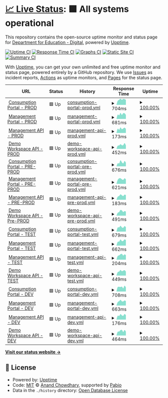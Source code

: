 # [📈 Live Status](https://DfE-Digital.github.io/find-and-use-an-api-upptime): <!--live status--> **🟩 All systems operational**

This repository contains the open-source uptime monitor and status page for [Department for Education - Digital](http://education.gov.uk/), powered by [Upptime](https://github.com/upptime/upptime).

[![Uptime CI](https://github.com/DfE-Digital/find-and-use-an-api-upptime/workflows/Uptime%20CI/badge.svg)](https://github.com/DfE-Digital/find-and-use-an-api-upptime/actions?query=workflow%3A%22Uptime+CI%22)
[![Response Time CI](https://github.com/DfE-Digital/find-and-use-an-api-upptime/workflows/Response%20Time%20CI/badge.svg)](https://github.com/DfE-Digital/find-and-use-an-api-upptime/actions?query=workflow%3A%22Response+Time+CI%22)
[![Graphs CI](https://github.com/DfE-Digital/find-and-use-an-api-upptime/workflows/Graphs%20CI/badge.svg)](https://github.com/DfE-Digital/find-and-use-an-api-upptime/actions?query=workflow%3A%22Graphs+CI%22)
[![Static Site CI](https://github.com/DfE-Digital/find-and-use-an-api-upptime/workflows/Static%20Site%20CI/badge.svg)](https://github.com/DfE-Digital/find-and-use-an-api-upptime/actions?query=workflow%3A%22Static+Site+CI%22)
[![Summary CI](https://github.com/DfE-Digital/find-and-use-an-api-upptime/workflows/Summary%20CI/badge.svg)](https://github.com/DfE-Digital/find-and-use-an-api-upptime/actions?query=workflow%3A%22Summary+CI%22)

With [Upptime](https://upptime.js.org), you can get your own unlimited and free uptime monitor and status page, powered entirely by a GitHub repository. We use [Issues](https://github.com/DfE-Digital/find-and-use-an-api-upptime/issues) as incident reports, [Actions](https://github.com/DfE-Digital/find-and-use-an-api-upptime/actions) as uptime monitors, and [Pages](https://DfE-Digital.github.io/find-and-use-an-api-upptime) for the status page.

<!--start: status pages-->
<!-- This summary is generated by Upptime (https://github.com/upptime/upptime) -->
<!-- Do not edit this manually, your changes will be overwritten -->
<!-- prettier-ignore -->
| URL | Status | History | Response Time | Uptime |
| --- | ------ | ------- | ------------- | ------ |
| <img alt="" src="https://icons.duckduckgo.com/ip3/beta-find-and-use-an-api.education.gov.uk.ico" height="13"> [Consumption Portal - PROD](https://beta-find-and-use-an-api.education.gov.uk) | 🟩 Up | [consumption-portal-prod.yml](https://github.com/DFE-Digital/find-and-use-an-api-upptime/commits/HEAD/history/consumption-portal-prod.yml) | <details><summary><img alt="Response time graph" src="./graphs/consumption-portal-prod/response-time-week.png" height="20"> 704ms</summary><br><a href="https://DfE-Digital.github.io/find-and-use-an-api-upptime/history/consumption-portal-prod"><img alt="Response time 659" src="https://img.shields.io/endpoint?url=https%3A%2F%2Fraw.githubusercontent.com%2FDFE-Digital%2Ffind-and-use-an-api-upptime%2FHEAD%2Fapi%2Fconsumption-portal-prod%2Fresponse-time.json"></a><br><a href="https://DfE-Digital.github.io/find-and-use-an-api-upptime/history/consumption-portal-prod"><img alt="24-hour response time 778" src="https://img.shields.io/endpoint?url=https%3A%2F%2Fraw.githubusercontent.com%2FDFE-Digital%2Ffind-and-use-an-api-upptime%2FHEAD%2Fapi%2Fconsumption-portal-prod%2Fresponse-time-day.json"></a><br><a href="https://DfE-Digital.github.io/find-and-use-an-api-upptime/history/consumption-portal-prod"><img alt="7-day response time 704" src="https://img.shields.io/endpoint?url=https%3A%2F%2Fraw.githubusercontent.com%2FDFE-Digital%2Ffind-and-use-an-api-upptime%2FHEAD%2Fapi%2Fconsumption-portal-prod%2Fresponse-time-week.json"></a><br><a href="https://DfE-Digital.github.io/find-and-use-an-api-upptime/history/consumption-portal-prod"><img alt="30-day response time 657" src="https://img.shields.io/endpoint?url=https%3A%2F%2Fraw.githubusercontent.com%2FDFE-Digital%2Ffind-and-use-an-api-upptime%2FHEAD%2Fapi%2Fconsumption-portal-prod%2Fresponse-time-month.json"></a><br><a href="https://DfE-Digital.github.io/find-and-use-an-api-upptime/history/consumption-portal-prod"><img alt="1-year response time 659" src="https://img.shields.io/endpoint?url=https%3A%2F%2Fraw.githubusercontent.com%2FDFE-Digital%2Ffind-and-use-an-api-upptime%2FHEAD%2Fapi%2Fconsumption-portal-prod%2Fresponse-time-year.json"></a></details> | <details><summary><a href="https://DfE-Digital.github.io/find-and-use-an-api-upptime/history/consumption-portal-prod">100.00%</a></summary><a href="https://DfE-Digital.github.io/find-and-use-an-api-upptime/history/consumption-portal-prod"><img alt="All-time uptime 80.45%" src="https://img.shields.io/endpoint?url=https%3A%2F%2Fraw.githubusercontent.com%2FDFE-Digital%2Ffind-and-use-an-api-upptime%2FHEAD%2Fapi%2Fconsumption-portal-prod%2Fuptime.json"></a><br><a href="https://DfE-Digital.github.io/find-and-use-an-api-upptime/history/consumption-portal-prod"><img alt="24-hour uptime 100.00%" src="https://img.shields.io/endpoint?url=https%3A%2F%2Fraw.githubusercontent.com%2FDFE-Digital%2Ffind-and-use-an-api-upptime%2FHEAD%2Fapi%2Fconsumption-portal-prod%2Fuptime-day.json"></a><br><a href="https://DfE-Digital.github.io/find-and-use-an-api-upptime/history/consumption-portal-prod"><img alt="7-day uptime 100.00%" src="https://img.shields.io/endpoint?url=https%3A%2F%2Fraw.githubusercontent.com%2FDFE-Digital%2Ffind-and-use-an-api-upptime%2FHEAD%2Fapi%2Fconsumption-portal-prod%2Fuptime-week.json"></a><br><a href="https://DfE-Digital.github.io/find-and-use-an-api-upptime/history/consumption-portal-prod"><img alt="30-day uptime 69.32%" src="https://img.shields.io/endpoint?url=https%3A%2F%2Fraw.githubusercontent.com%2FDFE-Digital%2Ffind-and-use-an-api-upptime%2FHEAD%2Fapi%2Fconsumption-portal-prod%2Fuptime-month.json"></a><br><a href="https://DfE-Digital.github.io/find-and-use-an-api-upptime/history/consumption-portal-prod"><img alt="1-year uptime 80.45%" src="https://img.shields.io/endpoint?url=https%3A%2F%2Fraw.githubusercontent.com%2FDFE-Digital%2Ffind-and-use-an-api-upptime%2FHEAD%2Fapi%2Fconsumption-portal-prod%2Fuptime-year.json"></a></details>
| <img alt="" src="https://icons.duckduckgo.com/ip3/apimanagement.education.gov.uk.ico" height="13"> [Management Portal - PROD](https://apimanagement.education.gov.uk) | 🟩 Up | [management-portal-prod.yml](https://github.com/DFE-Digital/find-and-use-an-api-upptime/commits/HEAD/history/management-portal-prod.yml) | <details><summary><img alt="Response time graph" src="./graphs/management-portal-prod/response-time-week.png" height="20"> 681ms</summary><br><a href="https://DfE-Digital.github.io/find-and-use-an-api-upptime/history/management-portal-prod"><img alt="Response time 690" src="https://img.shields.io/endpoint?url=https%3A%2F%2Fraw.githubusercontent.com%2FDFE-Digital%2Ffind-and-use-an-api-upptime%2FHEAD%2Fapi%2Fmanagement-portal-prod%2Fresponse-time.json"></a><br><a href="https://DfE-Digital.github.io/find-and-use-an-api-upptime/history/management-portal-prod"><img alt="24-hour response time 674" src="https://img.shields.io/endpoint?url=https%3A%2F%2Fraw.githubusercontent.com%2FDFE-Digital%2Ffind-and-use-an-api-upptime%2FHEAD%2Fapi%2Fmanagement-portal-prod%2Fresponse-time-day.json"></a><br><a href="https://DfE-Digital.github.io/find-and-use-an-api-upptime/history/management-portal-prod"><img alt="7-day response time 681" src="https://img.shields.io/endpoint?url=https%3A%2F%2Fraw.githubusercontent.com%2FDFE-Digital%2Ffind-and-use-an-api-upptime%2FHEAD%2Fapi%2Fmanagement-portal-prod%2Fresponse-time-week.json"></a><br><a href="https://DfE-Digital.github.io/find-and-use-an-api-upptime/history/management-portal-prod"><img alt="30-day response time 705" src="https://img.shields.io/endpoint?url=https%3A%2F%2Fraw.githubusercontent.com%2FDFE-Digital%2Ffind-and-use-an-api-upptime%2FHEAD%2Fapi%2Fmanagement-portal-prod%2Fresponse-time-month.json"></a><br><a href="https://DfE-Digital.github.io/find-and-use-an-api-upptime/history/management-portal-prod"><img alt="1-year response time 690" src="https://img.shields.io/endpoint?url=https%3A%2F%2Fraw.githubusercontent.com%2FDFE-Digital%2Ffind-and-use-an-api-upptime%2FHEAD%2Fapi%2Fmanagement-portal-prod%2Fresponse-time-year.json"></a></details> | <details><summary><a href="https://DfE-Digital.github.io/find-and-use-an-api-upptime/history/management-portal-prod">100.00%</a></summary><a href="https://DfE-Digital.github.io/find-and-use-an-api-upptime/history/management-portal-prod"><img alt="All-time uptime 100.00%" src="https://img.shields.io/endpoint?url=https%3A%2F%2Fraw.githubusercontent.com%2FDFE-Digital%2Ffind-and-use-an-api-upptime%2FHEAD%2Fapi%2Fmanagement-portal-prod%2Fuptime.json"></a><br><a href="https://DfE-Digital.github.io/find-and-use-an-api-upptime/history/management-portal-prod"><img alt="24-hour uptime 100.00%" src="https://img.shields.io/endpoint?url=https%3A%2F%2Fraw.githubusercontent.com%2FDFE-Digital%2Ffind-and-use-an-api-upptime%2FHEAD%2Fapi%2Fmanagement-portal-prod%2Fuptime-day.json"></a><br><a href="https://DfE-Digital.github.io/find-and-use-an-api-upptime/history/management-portal-prod"><img alt="7-day uptime 100.00%" src="https://img.shields.io/endpoint?url=https%3A%2F%2Fraw.githubusercontent.com%2FDFE-Digital%2Ffind-and-use-an-api-upptime%2FHEAD%2Fapi%2Fmanagement-portal-prod%2Fuptime-week.json"></a><br><a href="https://DfE-Digital.github.io/find-and-use-an-api-upptime/history/management-portal-prod"><img alt="30-day uptime 100.00%" src="https://img.shields.io/endpoint?url=https%3A%2F%2Fraw.githubusercontent.com%2FDFE-Digital%2Ffind-and-use-an-api-upptime%2FHEAD%2Fapi%2Fmanagement-portal-prod%2Fuptime-month.json"></a><br><a href="https://DfE-Digital.github.io/find-and-use-an-api-upptime/history/management-portal-prod"><img alt="1-year uptime 100.00%" src="https://img.shields.io/endpoint?url=https%3A%2F%2Fraw.githubusercontent.com%2FDFE-Digital%2Ffind-and-use-an-api-upptime%2FHEAD%2Fapi%2Fmanagement-portal-prod%2Fuptime-year.json"></a></details>
| <img alt="" src="https://icons.duckduckgo.com/ip3/apimanagement.education.gov.uk.ico" height="13"> [Management API - PROD](https://apimanagement.education.gov.uk/api/tasks/apis) | 🟩 Up | [management-api-prod.yml](https://github.com/DFE-Digital/find-and-use-an-api-upptime/commits/HEAD/history/management-api-prod.yml) | <details><summary><img alt="Response time graph" src="./graphs/management-api-prod/response-time-week.png" height="20"> 173ms</summary><br><a href="https://DfE-Digital.github.io/find-and-use-an-api-upptime/history/management-api-prod"><img alt="Response time 186" src="https://img.shields.io/endpoint?url=https%3A%2F%2Fraw.githubusercontent.com%2FDFE-Digital%2Ffind-and-use-an-api-upptime%2FHEAD%2Fapi%2Fmanagement-api-prod%2Fresponse-time.json"></a><br><a href="https://DfE-Digital.github.io/find-and-use-an-api-upptime/history/management-api-prod"><img alt="24-hour response time 186" src="https://img.shields.io/endpoint?url=https%3A%2F%2Fraw.githubusercontent.com%2FDFE-Digital%2Ffind-and-use-an-api-upptime%2FHEAD%2Fapi%2Fmanagement-api-prod%2Fresponse-time-day.json"></a><br><a href="https://DfE-Digital.github.io/find-and-use-an-api-upptime/history/management-api-prod"><img alt="7-day response time 173" src="https://img.shields.io/endpoint?url=https%3A%2F%2Fraw.githubusercontent.com%2FDFE-Digital%2Ffind-and-use-an-api-upptime%2FHEAD%2Fapi%2Fmanagement-api-prod%2Fresponse-time-week.json"></a><br><a href="https://DfE-Digital.github.io/find-and-use-an-api-upptime/history/management-api-prod"><img alt="30-day response time 171" src="https://img.shields.io/endpoint?url=https%3A%2F%2Fraw.githubusercontent.com%2FDFE-Digital%2Ffind-and-use-an-api-upptime%2FHEAD%2Fapi%2Fmanagement-api-prod%2Fresponse-time-month.json"></a><br><a href="https://DfE-Digital.github.io/find-and-use-an-api-upptime/history/management-api-prod"><img alt="1-year response time 186" src="https://img.shields.io/endpoint?url=https%3A%2F%2Fraw.githubusercontent.com%2FDFE-Digital%2Ffind-and-use-an-api-upptime%2FHEAD%2Fapi%2Fmanagement-api-prod%2Fresponse-time-year.json"></a></details> | <details><summary><a href="https://DfE-Digital.github.io/find-and-use-an-api-upptime/history/management-api-prod">100.00%</a></summary><a href="https://DfE-Digital.github.io/find-and-use-an-api-upptime/history/management-api-prod"><img alt="All-time uptime 99.66%" src="https://img.shields.io/endpoint?url=https%3A%2F%2Fraw.githubusercontent.com%2FDFE-Digital%2Ffind-and-use-an-api-upptime%2FHEAD%2Fapi%2Fmanagement-api-prod%2Fuptime.json"></a><br><a href="https://DfE-Digital.github.io/find-and-use-an-api-upptime/history/management-api-prod"><img alt="24-hour uptime 100.00%" src="https://img.shields.io/endpoint?url=https%3A%2F%2Fraw.githubusercontent.com%2FDFE-Digital%2Ffind-and-use-an-api-upptime%2FHEAD%2Fapi%2Fmanagement-api-prod%2Fuptime-day.json"></a><br><a href="https://DfE-Digital.github.io/find-and-use-an-api-upptime/history/management-api-prod"><img alt="7-day uptime 100.00%" src="https://img.shields.io/endpoint?url=https%3A%2F%2Fraw.githubusercontent.com%2FDFE-Digital%2Ffind-and-use-an-api-upptime%2FHEAD%2Fapi%2Fmanagement-api-prod%2Fuptime-week.json"></a><br><a href="https://DfE-Digital.github.io/find-and-use-an-api-upptime/history/management-api-prod"><img alt="30-day uptime 100.00%" src="https://img.shields.io/endpoint?url=https%3A%2F%2Fraw.githubusercontent.com%2FDFE-Digital%2Ffind-and-use-an-api-upptime%2FHEAD%2Fapi%2Fmanagement-api-prod%2Fuptime-month.json"></a><br><a href="https://DfE-Digital.github.io/find-and-use-an-api-upptime/history/management-api-prod"><img alt="1-year uptime 99.66%" src="https://img.shields.io/endpoint?url=https%3A%2F%2Fraw.githubusercontent.com%2FDFE-Digital%2Ffind-and-use-an-api-upptime%2FHEAD%2Fapi%2Fmanagement-api-prod%2Fuptime-year.json"></a></details>
| <img alt="" src="https://icons.duckduckgo.com/ip3/api.education.gov.uk.ico" height="13"> [Demo Workspace API - PROD](https://api.education.gov.uk/example/getInformation) | 🟩 Up | [demo-workspace-api-prod.yml](https://github.com/DFE-Digital/find-and-use-an-api-upptime/commits/HEAD/history/demo-workspace-api-prod.yml) | <details><summary><img alt="Response time graph" src="./graphs/demo-workspace-api-prod/response-time-week.png" height="20"> 452ms</summary><br><a href="https://DfE-Digital.github.io/find-and-use-an-api-upptime/history/demo-workspace-api-prod"><img alt="Response time 548" src="https://img.shields.io/endpoint?url=https%3A%2F%2Fraw.githubusercontent.com%2FDFE-Digital%2Ffind-and-use-an-api-upptime%2FHEAD%2Fapi%2Fdemo-workspace-api-prod%2Fresponse-time.json"></a><br><a href="https://DfE-Digital.github.io/find-and-use-an-api-upptime/history/demo-workspace-api-prod"><img alt="24-hour response time 449" src="https://img.shields.io/endpoint?url=https%3A%2F%2Fraw.githubusercontent.com%2FDFE-Digital%2Ffind-and-use-an-api-upptime%2FHEAD%2Fapi%2Fdemo-workspace-api-prod%2Fresponse-time-day.json"></a><br><a href="https://DfE-Digital.github.io/find-and-use-an-api-upptime/history/demo-workspace-api-prod"><img alt="7-day response time 452" src="https://img.shields.io/endpoint?url=https%3A%2F%2Fraw.githubusercontent.com%2FDFE-Digital%2Ffind-and-use-an-api-upptime%2FHEAD%2Fapi%2Fdemo-workspace-api-prod%2Fresponse-time-week.json"></a><br><a href="https://DfE-Digital.github.io/find-and-use-an-api-upptime/history/demo-workspace-api-prod"><img alt="30-day response time 455" src="https://img.shields.io/endpoint?url=https%3A%2F%2Fraw.githubusercontent.com%2FDFE-Digital%2Ffind-and-use-an-api-upptime%2FHEAD%2Fapi%2Fdemo-workspace-api-prod%2Fresponse-time-month.json"></a><br><a href="https://DfE-Digital.github.io/find-and-use-an-api-upptime/history/demo-workspace-api-prod"><img alt="1-year response time 548" src="https://img.shields.io/endpoint?url=https%3A%2F%2Fraw.githubusercontent.com%2FDFE-Digital%2Ffind-and-use-an-api-upptime%2FHEAD%2Fapi%2Fdemo-workspace-api-prod%2Fresponse-time-year.json"></a></details> | <details><summary><a href="https://DfE-Digital.github.io/find-and-use-an-api-upptime/history/demo-workspace-api-prod">100.00%</a></summary><a href="https://DfE-Digital.github.io/find-and-use-an-api-upptime/history/demo-workspace-api-prod"><img alt="All-time uptime 99.93%" src="https://img.shields.io/endpoint?url=https%3A%2F%2Fraw.githubusercontent.com%2FDFE-Digital%2Ffind-and-use-an-api-upptime%2FHEAD%2Fapi%2Fdemo-workspace-api-prod%2Fuptime.json"></a><br><a href="https://DfE-Digital.github.io/find-and-use-an-api-upptime/history/demo-workspace-api-prod"><img alt="24-hour uptime 100.00%" src="https://img.shields.io/endpoint?url=https%3A%2F%2Fraw.githubusercontent.com%2FDFE-Digital%2Ffind-and-use-an-api-upptime%2FHEAD%2Fapi%2Fdemo-workspace-api-prod%2Fuptime-day.json"></a><br><a href="https://DfE-Digital.github.io/find-and-use-an-api-upptime/history/demo-workspace-api-prod"><img alt="7-day uptime 100.00%" src="https://img.shields.io/endpoint?url=https%3A%2F%2Fraw.githubusercontent.com%2FDFE-Digital%2Ffind-and-use-an-api-upptime%2FHEAD%2Fapi%2Fdemo-workspace-api-prod%2Fuptime-week.json"></a><br><a href="https://DfE-Digital.github.io/find-and-use-an-api-upptime/history/demo-workspace-api-prod"><img alt="30-day uptime 100.00%" src="https://img.shields.io/endpoint?url=https%3A%2F%2Fraw.githubusercontent.com%2FDFE-Digital%2Ffind-and-use-an-api-upptime%2FHEAD%2Fapi%2Fdemo-workspace-api-prod%2Fuptime-month.json"></a><br><a href="https://DfE-Digital.github.io/find-and-use-an-api-upptime/history/demo-workspace-api-prod"><img alt="1-year uptime 99.93%" src="https://img.shields.io/endpoint?url=https%3A%2F%2Fraw.githubusercontent.com%2FDFE-Digital%2Ffind-and-use-an-api-upptime%2FHEAD%2Fapi%2Fdemo-workspace-api-prod%2Fuptime-year.json"></a></details>
| <img alt="" src="https://icons.duckduckgo.com/ip3/pp-find-and-use-an-api.education.gov.uk.ico" height="13"> [Consumption Portal - PRE-PROD](https://pp-find-and-use-an-api.education.gov.uk) | 🟩 Up | [consumption-portal-pre-prod.yml](https://github.com/DFE-Digital/find-and-use-an-api-upptime/commits/HEAD/history/consumption-portal-pre-prod.yml) | <details><summary><img alt="Response time graph" src="./graphs/consumption-portal-pre-prod/response-time-week.png" height="20"> 676ms</summary><br><a href="https://DfE-Digital.github.io/find-and-use-an-api-upptime/history/consumption-portal-pre-prod"><img alt="Response time 663" src="https://img.shields.io/endpoint?url=https%3A%2F%2Fraw.githubusercontent.com%2FDFE-Digital%2Ffind-and-use-an-api-upptime%2FHEAD%2Fapi%2Fconsumption-portal-pre-prod%2Fresponse-time.json"></a><br><a href="https://DfE-Digital.github.io/find-and-use-an-api-upptime/history/consumption-portal-pre-prod"><img alt="24-hour response time 800" src="https://img.shields.io/endpoint?url=https%3A%2F%2Fraw.githubusercontent.com%2FDFE-Digital%2Ffind-and-use-an-api-upptime%2FHEAD%2Fapi%2Fconsumption-portal-pre-prod%2Fresponse-time-day.json"></a><br><a href="https://DfE-Digital.github.io/find-and-use-an-api-upptime/history/consumption-portal-pre-prod"><img alt="7-day response time 676" src="https://img.shields.io/endpoint?url=https%3A%2F%2Fraw.githubusercontent.com%2FDFE-Digital%2Ffind-and-use-an-api-upptime%2FHEAD%2Fapi%2Fconsumption-portal-pre-prod%2Fresponse-time-week.json"></a><br><a href="https://DfE-Digital.github.io/find-and-use-an-api-upptime/history/consumption-portal-pre-prod"><img alt="30-day response time 654" src="https://img.shields.io/endpoint?url=https%3A%2F%2Fraw.githubusercontent.com%2FDFE-Digital%2Ffind-and-use-an-api-upptime%2FHEAD%2Fapi%2Fconsumption-portal-pre-prod%2Fresponse-time-month.json"></a><br><a href="https://DfE-Digital.github.io/find-and-use-an-api-upptime/history/consumption-portal-pre-prod"><img alt="1-year response time 663" src="https://img.shields.io/endpoint?url=https%3A%2F%2Fraw.githubusercontent.com%2FDFE-Digital%2Ffind-and-use-an-api-upptime%2FHEAD%2Fapi%2Fconsumption-portal-pre-prod%2Fresponse-time-year.json"></a></details> | <details><summary><a href="https://DfE-Digital.github.io/find-and-use-an-api-upptime/history/consumption-portal-pre-prod">100.00%</a></summary><a href="https://DfE-Digital.github.io/find-and-use-an-api-upptime/history/consumption-portal-pre-prod"><img alt="All-time uptime 100.00%" src="https://img.shields.io/endpoint?url=https%3A%2F%2Fraw.githubusercontent.com%2FDFE-Digital%2Ffind-and-use-an-api-upptime%2FHEAD%2Fapi%2Fconsumption-portal-pre-prod%2Fuptime.json"></a><br><a href="https://DfE-Digital.github.io/find-and-use-an-api-upptime/history/consumption-portal-pre-prod"><img alt="24-hour uptime 100.00%" src="https://img.shields.io/endpoint?url=https%3A%2F%2Fraw.githubusercontent.com%2FDFE-Digital%2Ffind-and-use-an-api-upptime%2FHEAD%2Fapi%2Fconsumption-portal-pre-prod%2Fuptime-day.json"></a><br><a href="https://DfE-Digital.github.io/find-and-use-an-api-upptime/history/consumption-portal-pre-prod"><img alt="7-day uptime 100.00%" src="https://img.shields.io/endpoint?url=https%3A%2F%2Fraw.githubusercontent.com%2FDFE-Digital%2Ffind-and-use-an-api-upptime%2FHEAD%2Fapi%2Fconsumption-portal-pre-prod%2Fuptime-week.json"></a><br><a href="https://DfE-Digital.github.io/find-and-use-an-api-upptime/history/consumption-portal-pre-prod"><img alt="30-day uptime 100.00%" src="https://img.shields.io/endpoint?url=https%3A%2F%2Fraw.githubusercontent.com%2FDFE-Digital%2Ffind-and-use-an-api-upptime%2FHEAD%2Fapi%2Fconsumption-portal-pre-prod%2Fuptime-month.json"></a><br><a href="https://DfE-Digital.github.io/find-and-use-an-api-upptime/history/consumption-portal-pre-prod"><img alt="1-year uptime 100.00%" src="https://img.shields.io/endpoint?url=https%3A%2F%2Fraw.githubusercontent.com%2FDFE-Digital%2Ffind-and-use-an-api-upptime%2FHEAD%2Fapi%2Fconsumption-portal-pre-prod%2Fuptime-year.json"></a></details>
| <img alt="" src="https://icons.duckduckgo.com/ip3/pp-apimanagement.education.gov.uk.ico" height="13"> [Management Portal - PRE-PROD](https://pp-apimanagement.education.gov.uk) | 🟩 Up | [management-portal-pre-prod.yml](https://github.com/DFE-Digital/find-and-use-an-api-upptime/commits/HEAD/history/management-portal-pre-prod.yml) | <details><summary><img alt="Response time graph" src="./graphs/management-portal-pre-prod/response-time-week.png" height="20"> 621ms</summary><br><a href="https://DfE-Digital.github.io/find-and-use-an-api-upptime/history/management-portal-pre-prod"><img alt="Response time 627" src="https://img.shields.io/endpoint?url=https%3A%2F%2Fraw.githubusercontent.com%2FDFE-Digital%2Ffind-and-use-an-api-upptime%2FHEAD%2Fapi%2Fmanagement-portal-pre-prod%2Fresponse-time.json"></a><br><a href="https://DfE-Digital.github.io/find-and-use-an-api-upptime/history/management-portal-pre-prod"><img alt="24-hour response time 613" src="https://img.shields.io/endpoint?url=https%3A%2F%2Fraw.githubusercontent.com%2FDFE-Digital%2Ffind-and-use-an-api-upptime%2FHEAD%2Fapi%2Fmanagement-portal-pre-prod%2Fresponse-time-day.json"></a><br><a href="https://DfE-Digital.github.io/find-and-use-an-api-upptime/history/management-portal-pre-prod"><img alt="7-day response time 621" src="https://img.shields.io/endpoint?url=https%3A%2F%2Fraw.githubusercontent.com%2FDFE-Digital%2Ffind-and-use-an-api-upptime%2FHEAD%2Fapi%2Fmanagement-portal-pre-prod%2Fresponse-time-week.json"></a><br><a href="https://DfE-Digital.github.io/find-and-use-an-api-upptime/history/management-portal-pre-prod"><img alt="30-day response time 645" src="https://img.shields.io/endpoint?url=https%3A%2F%2Fraw.githubusercontent.com%2FDFE-Digital%2Ffind-and-use-an-api-upptime%2FHEAD%2Fapi%2Fmanagement-portal-pre-prod%2Fresponse-time-month.json"></a><br><a href="https://DfE-Digital.github.io/find-and-use-an-api-upptime/history/management-portal-pre-prod"><img alt="1-year response time 627" src="https://img.shields.io/endpoint?url=https%3A%2F%2Fraw.githubusercontent.com%2FDFE-Digital%2Ffind-and-use-an-api-upptime%2FHEAD%2Fapi%2Fmanagement-portal-pre-prod%2Fresponse-time-year.json"></a></details> | <details><summary><a href="https://DfE-Digital.github.io/find-and-use-an-api-upptime/history/management-portal-pre-prod">100.00%</a></summary><a href="https://DfE-Digital.github.io/find-and-use-an-api-upptime/history/management-portal-pre-prod"><img alt="All-time uptime 100.00%" src="https://img.shields.io/endpoint?url=https%3A%2F%2Fraw.githubusercontent.com%2FDFE-Digital%2Ffind-and-use-an-api-upptime%2FHEAD%2Fapi%2Fmanagement-portal-pre-prod%2Fuptime.json"></a><br><a href="https://DfE-Digital.github.io/find-and-use-an-api-upptime/history/management-portal-pre-prod"><img alt="24-hour uptime 100.00%" src="https://img.shields.io/endpoint?url=https%3A%2F%2Fraw.githubusercontent.com%2FDFE-Digital%2Ffind-and-use-an-api-upptime%2FHEAD%2Fapi%2Fmanagement-portal-pre-prod%2Fuptime-day.json"></a><br><a href="https://DfE-Digital.github.io/find-and-use-an-api-upptime/history/management-portal-pre-prod"><img alt="7-day uptime 100.00%" src="https://img.shields.io/endpoint?url=https%3A%2F%2Fraw.githubusercontent.com%2FDFE-Digital%2Ffind-and-use-an-api-upptime%2FHEAD%2Fapi%2Fmanagement-portal-pre-prod%2Fuptime-week.json"></a><br><a href="https://DfE-Digital.github.io/find-and-use-an-api-upptime/history/management-portal-pre-prod"><img alt="30-day uptime 100.00%" src="https://img.shields.io/endpoint?url=https%3A%2F%2Fraw.githubusercontent.com%2FDFE-Digital%2Ffind-and-use-an-api-upptime%2FHEAD%2Fapi%2Fmanagement-portal-pre-prod%2Fuptime-month.json"></a><br><a href="https://DfE-Digital.github.io/find-and-use-an-api-upptime/history/management-portal-pre-prod"><img alt="1-year uptime 100.00%" src="https://img.shields.io/endpoint?url=https%3A%2F%2Fraw.githubusercontent.com%2FDFE-Digital%2Ffind-and-use-an-api-upptime%2FHEAD%2Fapi%2Fmanagement-portal-pre-prod%2Fuptime-year.json"></a></details>
| <img alt="" src="https://icons.duckduckgo.com/ip3/pp-apimanagement.education.gov.uk.ico" height="13"> [Management API - PRE-PROD](https://pp-apimanagement.education.gov.uk/api/tasks/apis) | 🟩 Up | [management-api-pre-prod.yml](https://github.com/DFE-Digital/find-and-use-an-api-upptime/commits/HEAD/history/management-api-pre-prod.yml) | <details><summary><img alt="Response time graph" src="./graphs/management-api-pre-prod/response-time-week.png" height="20"> 183ms</summary><br><a href="https://DfE-Digital.github.io/find-and-use-an-api-upptime/history/management-api-pre-prod"><img alt="Response time 231" src="https://img.shields.io/endpoint?url=https%3A%2F%2Fraw.githubusercontent.com%2FDFE-Digital%2Ffind-and-use-an-api-upptime%2FHEAD%2Fapi%2Fmanagement-api-pre-prod%2Fresponse-time.json"></a><br><a href="https://DfE-Digital.github.io/find-and-use-an-api-upptime/history/management-api-pre-prod"><img alt="24-hour response time 212" src="https://img.shields.io/endpoint?url=https%3A%2F%2Fraw.githubusercontent.com%2FDFE-Digital%2Ffind-and-use-an-api-upptime%2FHEAD%2Fapi%2Fmanagement-api-pre-prod%2Fresponse-time-day.json"></a><br><a href="https://DfE-Digital.github.io/find-and-use-an-api-upptime/history/management-api-pre-prod"><img alt="7-day response time 183" src="https://img.shields.io/endpoint?url=https%3A%2F%2Fraw.githubusercontent.com%2FDFE-Digital%2Ffind-and-use-an-api-upptime%2FHEAD%2Fapi%2Fmanagement-api-pre-prod%2Fresponse-time-week.json"></a><br><a href="https://DfE-Digital.github.io/find-and-use-an-api-upptime/history/management-api-pre-prod"><img alt="30-day response time 263" src="https://img.shields.io/endpoint?url=https%3A%2F%2Fraw.githubusercontent.com%2FDFE-Digital%2Ffind-and-use-an-api-upptime%2FHEAD%2Fapi%2Fmanagement-api-pre-prod%2Fresponse-time-month.json"></a><br><a href="https://DfE-Digital.github.io/find-and-use-an-api-upptime/history/management-api-pre-prod"><img alt="1-year response time 231" src="https://img.shields.io/endpoint?url=https%3A%2F%2Fraw.githubusercontent.com%2FDFE-Digital%2Ffind-and-use-an-api-upptime%2FHEAD%2Fapi%2Fmanagement-api-pre-prod%2Fresponse-time-year.json"></a></details> | <details><summary><a href="https://DfE-Digital.github.io/find-and-use-an-api-upptime/history/management-api-pre-prod">100.00%</a></summary><a href="https://DfE-Digital.github.io/find-and-use-an-api-upptime/history/management-api-pre-prod"><img alt="All-time uptime 99.66%" src="https://img.shields.io/endpoint?url=https%3A%2F%2Fraw.githubusercontent.com%2FDFE-Digital%2Ffind-and-use-an-api-upptime%2FHEAD%2Fapi%2Fmanagement-api-pre-prod%2Fuptime.json"></a><br><a href="https://DfE-Digital.github.io/find-and-use-an-api-upptime/history/management-api-pre-prod"><img alt="24-hour uptime 100.00%" src="https://img.shields.io/endpoint?url=https%3A%2F%2Fraw.githubusercontent.com%2FDFE-Digital%2Ffind-and-use-an-api-upptime%2FHEAD%2Fapi%2Fmanagement-api-pre-prod%2Fuptime-day.json"></a><br><a href="https://DfE-Digital.github.io/find-and-use-an-api-upptime/history/management-api-pre-prod"><img alt="7-day uptime 100.00%" src="https://img.shields.io/endpoint?url=https%3A%2F%2Fraw.githubusercontent.com%2FDFE-Digital%2Ffind-and-use-an-api-upptime%2FHEAD%2Fapi%2Fmanagement-api-pre-prod%2Fuptime-week.json"></a><br><a href="https://DfE-Digital.github.io/find-and-use-an-api-upptime/history/management-api-pre-prod"><img alt="30-day uptime 100.00%" src="https://img.shields.io/endpoint?url=https%3A%2F%2Fraw.githubusercontent.com%2FDFE-Digital%2Ffind-and-use-an-api-upptime%2FHEAD%2Fapi%2Fmanagement-api-pre-prod%2Fuptime-month.json"></a><br><a href="https://DfE-Digital.github.io/find-and-use-an-api-upptime/history/management-api-pre-prod"><img alt="1-year uptime 99.66%" src="https://img.shields.io/endpoint?url=https%3A%2F%2Fraw.githubusercontent.com%2FDFE-Digital%2Ffind-and-use-an-api-upptime%2FHEAD%2Fapi%2Fmanagement-api-pre-prod%2Fuptime-year.json"></a></details>
| <img alt="" src="https://icons.duckduckgo.com/ip3/pp-api.education.gov.uk.ico" height="13"> [Demo Workspace API - Pre-PROD](https://pp-api.education.gov.uk/example/getInformation) | 🟩 Up | [demo-workspace-api-pre-prod.yml](https://github.com/DFE-Digital/find-and-use-an-api-upptime/commits/HEAD/history/demo-workspace-api-pre-prod.yml) | <details><summary><img alt="Response time graph" src="./graphs/demo-workspace-api-pre-prod/response-time-week.png" height="20"> 491ms</summary><br><a href="https://DfE-Digital.github.io/find-and-use-an-api-upptime/history/demo-workspace-api-pre-prod"><img alt="Response time 414" src="https://img.shields.io/endpoint?url=https%3A%2F%2Fraw.githubusercontent.com%2FDFE-Digital%2Ffind-and-use-an-api-upptime%2FHEAD%2Fapi%2Fdemo-workspace-api-pre-prod%2Fresponse-time.json"></a><br><a href="https://DfE-Digital.github.io/find-and-use-an-api-upptime/history/demo-workspace-api-pre-prod"><img alt="24-hour response time 469" src="https://img.shields.io/endpoint?url=https%3A%2F%2Fraw.githubusercontent.com%2FDFE-Digital%2Ffind-and-use-an-api-upptime%2FHEAD%2Fapi%2Fdemo-workspace-api-pre-prod%2Fresponse-time-day.json"></a><br><a href="https://DfE-Digital.github.io/find-and-use-an-api-upptime/history/demo-workspace-api-pre-prod"><img alt="7-day response time 491" src="https://img.shields.io/endpoint?url=https%3A%2F%2Fraw.githubusercontent.com%2FDFE-Digital%2Ffind-and-use-an-api-upptime%2FHEAD%2Fapi%2Fdemo-workspace-api-pre-prod%2Fresponse-time-week.json"></a><br><a href="https://DfE-Digital.github.io/find-and-use-an-api-upptime/history/demo-workspace-api-pre-prod"><img alt="30-day response time 426" src="https://img.shields.io/endpoint?url=https%3A%2F%2Fraw.githubusercontent.com%2FDFE-Digital%2Ffind-and-use-an-api-upptime%2FHEAD%2Fapi%2Fdemo-workspace-api-pre-prod%2Fresponse-time-month.json"></a><br><a href="https://DfE-Digital.github.io/find-and-use-an-api-upptime/history/demo-workspace-api-pre-prod"><img alt="1-year response time 414" src="https://img.shields.io/endpoint?url=https%3A%2F%2Fraw.githubusercontent.com%2FDFE-Digital%2Ffind-and-use-an-api-upptime%2FHEAD%2Fapi%2Fdemo-workspace-api-pre-prod%2Fresponse-time-year.json"></a></details> | <details><summary><a href="https://DfE-Digital.github.io/find-and-use-an-api-upptime/history/demo-workspace-api-pre-prod">100.00%</a></summary><a href="https://DfE-Digital.github.io/find-and-use-an-api-upptime/history/demo-workspace-api-pre-prod"><img alt="All-time uptime 99.93%" src="https://img.shields.io/endpoint?url=https%3A%2F%2Fraw.githubusercontent.com%2FDFE-Digital%2Ffind-and-use-an-api-upptime%2FHEAD%2Fapi%2Fdemo-workspace-api-pre-prod%2Fuptime.json"></a><br><a href="https://DfE-Digital.github.io/find-and-use-an-api-upptime/history/demo-workspace-api-pre-prod"><img alt="24-hour uptime 100.00%" src="https://img.shields.io/endpoint?url=https%3A%2F%2Fraw.githubusercontent.com%2FDFE-Digital%2Ffind-and-use-an-api-upptime%2FHEAD%2Fapi%2Fdemo-workspace-api-pre-prod%2Fuptime-day.json"></a><br><a href="https://DfE-Digital.github.io/find-and-use-an-api-upptime/history/demo-workspace-api-pre-prod"><img alt="7-day uptime 100.00%" src="https://img.shields.io/endpoint?url=https%3A%2F%2Fraw.githubusercontent.com%2FDFE-Digital%2Ffind-and-use-an-api-upptime%2FHEAD%2Fapi%2Fdemo-workspace-api-pre-prod%2Fuptime-week.json"></a><br><a href="https://DfE-Digital.github.io/find-and-use-an-api-upptime/history/demo-workspace-api-pre-prod"><img alt="30-day uptime 100.00%" src="https://img.shields.io/endpoint?url=https%3A%2F%2Fraw.githubusercontent.com%2FDFE-Digital%2Ffind-and-use-an-api-upptime%2FHEAD%2Fapi%2Fdemo-workspace-api-pre-prod%2Fuptime-month.json"></a><br><a href="https://DfE-Digital.github.io/find-and-use-an-api-upptime/history/demo-workspace-api-pre-prod"><img alt="1-year uptime 99.93%" src="https://img.shields.io/endpoint?url=https%3A%2F%2Fraw.githubusercontent.com%2FDFE-Digital%2Ffind-and-use-an-api-upptime%2FHEAD%2Fapi%2Fdemo-workspace-api-pre-prod%2Fuptime-year.json"></a></details>
| <img alt="" src="https://icons.duckduckgo.com/ip3/test-find-and-use-an-api.education.gov.uk.ico" height="13"> [Consumption Portal - TEST](https://test-find-and-use-an-api.education.gov.uk) | 🟩 Up | [consumption-portal-test.yml](https://github.com/DFE-Digital/find-and-use-an-api-upptime/commits/HEAD/history/consumption-portal-test.yml) | <details><summary><img alt="Response time graph" src="./graphs/consumption-portal-test/response-time-week.png" height="20"> 679ms</summary><br><a href="https://DfE-Digital.github.io/find-and-use-an-api-upptime/history/consumption-portal-test"><img alt="Response time 628" src="https://img.shields.io/endpoint?url=https%3A%2F%2Fraw.githubusercontent.com%2FDFE-Digital%2Ffind-and-use-an-api-upptime%2FHEAD%2Fapi%2Fconsumption-portal-test%2Fresponse-time.json"></a><br><a href="https://DfE-Digital.github.io/find-and-use-an-api-upptime/history/consumption-portal-test"><img alt="24-hour response time 787" src="https://img.shields.io/endpoint?url=https%3A%2F%2Fraw.githubusercontent.com%2FDFE-Digital%2Ffind-and-use-an-api-upptime%2FHEAD%2Fapi%2Fconsumption-portal-test%2Fresponse-time-day.json"></a><br><a href="https://DfE-Digital.github.io/find-and-use-an-api-upptime/history/consumption-portal-test"><img alt="7-day response time 679" src="https://img.shields.io/endpoint?url=https%3A%2F%2Fraw.githubusercontent.com%2FDFE-Digital%2Ffind-and-use-an-api-upptime%2FHEAD%2Fapi%2Fconsumption-portal-test%2Fresponse-time-week.json"></a><br><a href="https://DfE-Digital.github.io/find-and-use-an-api-upptime/history/consumption-portal-test"><img alt="30-day response time 657" src="https://img.shields.io/endpoint?url=https%3A%2F%2Fraw.githubusercontent.com%2FDFE-Digital%2Ffind-and-use-an-api-upptime%2FHEAD%2Fapi%2Fconsumption-portal-test%2Fresponse-time-month.json"></a><br><a href="https://DfE-Digital.github.io/find-and-use-an-api-upptime/history/consumption-portal-test"><img alt="1-year response time 628" src="https://img.shields.io/endpoint?url=https%3A%2F%2Fraw.githubusercontent.com%2FDFE-Digital%2Ffind-and-use-an-api-upptime%2FHEAD%2Fapi%2Fconsumption-portal-test%2Fresponse-time-year.json"></a></details> | <details><summary><a href="https://DfE-Digital.github.io/find-and-use-an-api-upptime/history/consumption-portal-test">100.00%</a></summary><a href="https://DfE-Digital.github.io/find-and-use-an-api-upptime/history/consumption-portal-test"><img alt="All-time uptime 100.00%" src="https://img.shields.io/endpoint?url=https%3A%2F%2Fraw.githubusercontent.com%2FDFE-Digital%2Ffind-and-use-an-api-upptime%2FHEAD%2Fapi%2Fconsumption-portal-test%2Fuptime.json"></a><br><a href="https://DfE-Digital.github.io/find-and-use-an-api-upptime/history/consumption-portal-test"><img alt="24-hour uptime 100.00%" src="https://img.shields.io/endpoint?url=https%3A%2F%2Fraw.githubusercontent.com%2FDFE-Digital%2Ffind-and-use-an-api-upptime%2FHEAD%2Fapi%2Fconsumption-portal-test%2Fuptime-day.json"></a><br><a href="https://DfE-Digital.github.io/find-and-use-an-api-upptime/history/consumption-portal-test"><img alt="7-day uptime 100.00%" src="https://img.shields.io/endpoint?url=https%3A%2F%2Fraw.githubusercontent.com%2FDFE-Digital%2Ffind-and-use-an-api-upptime%2FHEAD%2Fapi%2Fconsumption-portal-test%2Fuptime-week.json"></a><br><a href="https://DfE-Digital.github.io/find-and-use-an-api-upptime/history/consumption-portal-test"><img alt="30-day uptime 100.00%" src="https://img.shields.io/endpoint?url=https%3A%2F%2Fraw.githubusercontent.com%2FDFE-Digital%2Ffind-and-use-an-api-upptime%2FHEAD%2Fapi%2Fconsumption-portal-test%2Fuptime-month.json"></a><br><a href="https://DfE-Digital.github.io/find-and-use-an-api-upptime/history/consumption-portal-test"><img alt="1-year uptime 100.00%" src="https://img.shields.io/endpoint?url=https%3A%2F%2Fraw.githubusercontent.com%2FDFE-Digital%2Ffind-and-use-an-api-upptime%2FHEAD%2Fapi%2Fconsumption-portal-test%2Fuptime-year.json"></a></details>
| <img alt="" src="https://icons.duckduckgo.com/ip3/test-apimanagement.education.gov.uk.ico" height="13"> [Management Portal - TEST](https://test-apimanagement.education.gov.uk) | 🟩 Up | [management-portal-test.yml](https://github.com/DFE-Digital/find-and-use-an-api-upptime/commits/HEAD/history/management-portal-test.yml) | <details><summary><img alt="Response time graph" src="./graphs/management-portal-test/response-time-week.png" height="20"> 662ms</summary><br><a href="https://DfE-Digital.github.io/find-and-use-an-api-upptime/history/management-portal-test"><img alt="Response time 634" src="https://img.shields.io/endpoint?url=https%3A%2F%2Fraw.githubusercontent.com%2FDFE-Digital%2Ffind-and-use-an-api-upptime%2FHEAD%2Fapi%2Fmanagement-portal-test%2Fresponse-time.json"></a><br><a href="https://DfE-Digital.github.io/find-and-use-an-api-upptime/history/management-portal-test"><img alt="24-hour response time 678" src="https://img.shields.io/endpoint?url=https%3A%2F%2Fraw.githubusercontent.com%2FDFE-Digital%2Ffind-and-use-an-api-upptime%2FHEAD%2Fapi%2Fmanagement-portal-test%2Fresponse-time-day.json"></a><br><a href="https://DfE-Digital.github.io/find-and-use-an-api-upptime/history/management-portal-test"><img alt="7-day response time 662" src="https://img.shields.io/endpoint?url=https%3A%2F%2Fraw.githubusercontent.com%2FDFE-Digital%2Ffind-and-use-an-api-upptime%2FHEAD%2Fapi%2Fmanagement-portal-test%2Fresponse-time-week.json"></a><br><a href="https://DfE-Digital.github.io/find-and-use-an-api-upptime/history/management-portal-test"><img alt="30-day response time 617" src="https://img.shields.io/endpoint?url=https%3A%2F%2Fraw.githubusercontent.com%2FDFE-Digital%2Ffind-and-use-an-api-upptime%2FHEAD%2Fapi%2Fmanagement-portal-test%2Fresponse-time-month.json"></a><br><a href="https://DfE-Digital.github.io/find-and-use-an-api-upptime/history/management-portal-test"><img alt="1-year response time 634" src="https://img.shields.io/endpoint?url=https%3A%2F%2Fraw.githubusercontent.com%2FDFE-Digital%2Ffind-and-use-an-api-upptime%2FHEAD%2Fapi%2Fmanagement-portal-test%2Fresponse-time-year.json"></a></details> | <details><summary><a href="https://DfE-Digital.github.io/find-and-use-an-api-upptime/history/management-portal-test">100.00%</a></summary><a href="https://DfE-Digital.github.io/find-and-use-an-api-upptime/history/management-portal-test"><img alt="All-time uptime 100.00%" src="https://img.shields.io/endpoint?url=https%3A%2F%2Fraw.githubusercontent.com%2FDFE-Digital%2Ffind-and-use-an-api-upptime%2FHEAD%2Fapi%2Fmanagement-portal-test%2Fuptime.json"></a><br><a href="https://DfE-Digital.github.io/find-and-use-an-api-upptime/history/management-portal-test"><img alt="24-hour uptime 100.00%" src="https://img.shields.io/endpoint?url=https%3A%2F%2Fraw.githubusercontent.com%2FDFE-Digital%2Ffind-and-use-an-api-upptime%2FHEAD%2Fapi%2Fmanagement-portal-test%2Fuptime-day.json"></a><br><a href="https://DfE-Digital.github.io/find-and-use-an-api-upptime/history/management-portal-test"><img alt="7-day uptime 100.00%" src="https://img.shields.io/endpoint?url=https%3A%2F%2Fraw.githubusercontent.com%2FDFE-Digital%2Ffind-and-use-an-api-upptime%2FHEAD%2Fapi%2Fmanagement-portal-test%2Fuptime-week.json"></a><br><a href="https://DfE-Digital.github.io/find-and-use-an-api-upptime/history/management-portal-test"><img alt="30-day uptime 100.00%" src="https://img.shields.io/endpoint?url=https%3A%2F%2Fraw.githubusercontent.com%2FDFE-Digital%2Ffind-and-use-an-api-upptime%2FHEAD%2Fapi%2Fmanagement-portal-test%2Fuptime-month.json"></a><br><a href="https://DfE-Digital.github.io/find-and-use-an-api-upptime/history/management-portal-test"><img alt="1-year uptime 100.00%" src="https://img.shields.io/endpoint?url=https%3A%2F%2Fraw.githubusercontent.com%2FDFE-Digital%2Ffind-and-use-an-api-upptime%2FHEAD%2Fapi%2Fmanagement-portal-test%2Fuptime-year.json"></a></details>
| <img alt="" src="https://icons.duckduckgo.com/ip3/test-apimanagement.education.gov.uk.ico" height="13"> [Management API - TEST](https://test-apimanagement.education.gov.uk/api/tasks/apis) | 🟩 Up | [management-api-test.yml](https://github.com/DFE-Digital/find-and-use-an-api-upptime/commits/HEAD/history/management-api-test.yml) | <details><summary><img alt="Response time graph" src="./graphs/management-api-test/response-time-week.png" height="20"> 204ms</summary><br><a href="https://DfE-Digital.github.io/find-and-use-an-api-upptime/history/management-api-test"><img alt="Response time 170" src="https://img.shields.io/endpoint?url=https%3A%2F%2Fraw.githubusercontent.com%2FDFE-Digital%2Ffind-and-use-an-api-upptime%2FHEAD%2Fapi%2Fmanagement-api-test%2Fresponse-time.json"></a><br><a href="https://DfE-Digital.github.io/find-and-use-an-api-upptime/history/management-api-test"><img alt="24-hour response time 260" src="https://img.shields.io/endpoint?url=https%3A%2F%2Fraw.githubusercontent.com%2FDFE-Digital%2Ffind-and-use-an-api-upptime%2FHEAD%2Fapi%2Fmanagement-api-test%2Fresponse-time-day.json"></a><br><a href="https://DfE-Digital.github.io/find-and-use-an-api-upptime/history/management-api-test"><img alt="7-day response time 204" src="https://img.shields.io/endpoint?url=https%3A%2F%2Fraw.githubusercontent.com%2FDFE-Digital%2Ffind-and-use-an-api-upptime%2FHEAD%2Fapi%2Fmanagement-api-test%2Fresponse-time-week.json"></a><br><a href="https://DfE-Digital.github.io/find-and-use-an-api-upptime/history/management-api-test"><img alt="30-day response time 178" src="https://img.shields.io/endpoint?url=https%3A%2F%2Fraw.githubusercontent.com%2FDFE-Digital%2Ffind-and-use-an-api-upptime%2FHEAD%2Fapi%2Fmanagement-api-test%2Fresponse-time-month.json"></a><br><a href="https://DfE-Digital.github.io/find-and-use-an-api-upptime/history/management-api-test"><img alt="1-year response time 170" src="https://img.shields.io/endpoint?url=https%3A%2F%2Fraw.githubusercontent.com%2FDFE-Digital%2Ffind-and-use-an-api-upptime%2FHEAD%2Fapi%2Fmanagement-api-test%2Fresponse-time-year.json"></a></details> | <details><summary><a href="https://DfE-Digital.github.io/find-and-use-an-api-upptime/history/management-api-test">100.00%</a></summary><a href="https://DfE-Digital.github.io/find-and-use-an-api-upptime/history/management-api-test"><img alt="All-time uptime 99.67%" src="https://img.shields.io/endpoint?url=https%3A%2F%2Fraw.githubusercontent.com%2FDFE-Digital%2Ffind-and-use-an-api-upptime%2FHEAD%2Fapi%2Fmanagement-api-test%2Fuptime.json"></a><br><a href="https://DfE-Digital.github.io/find-and-use-an-api-upptime/history/management-api-test"><img alt="24-hour uptime 100.00%" src="https://img.shields.io/endpoint?url=https%3A%2F%2Fraw.githubusercontent.com%2FDFE-Digital%2Ffind-and-use-an-api-upptime%2FHEAD%2Fapi%2Fmanagement-api-test%2Fuptime-day.json"></a><br><a href="https://DfE-Digital.github.io/find-and-use-an-api-upptime/history/management-api-test"><img alt="7-day uptime 100.00%" src="https://img.shields.io/endpoint?url=https%3A%2F%2Fraw.githubusercontent.com%2FDFE-Digital%2Ffind-and-use-an-api-upptime%2FHEAD%2Fapi%2Fmanagement-api-test%2Fuptime-week.json"></a><br><a href="https://DfE-Digital.github.io/find-and-use-an-api-upptime/history/management-api-test"><img alt="30-day uptime 100.00%" src="https://img.shields.io/endpoint?url=https%3A%2F%2Fraw.githubusercontent.com%2FDFE-Digital%2Ffind-and-use-an-api-upptime%2FHEAD%2Fapi%2Fmanagement-api-test%2Fuptime-month.json"></a><br><a href="https://DfE-Digital.github.io/find-and-use-an-api-upptime/history/management-api-test"><img alt="1-year uptime 99.67%" src="https://img.shields.io/endpoint?url=https%3A%2F%2Fraw.githubusercontent.com%2FDFE-Digital%2Ffind-and-use-an-api-upptime%2FHEAD%2Fapi%2Fmanagement-api-test%2Fuptime-year.json"></a></details>
| <img alt="" src="https://icons.duckduckgo.com/ip3/test-api.education.gov.uk.ico" height="13"> [Demo Workspace API - TEST](https://test-api.education.gov.uk/example/getInformation) | 🟩 Up | [demo-workspace-api-test.yml](https://github.com/DFE-Digital/find-and-use-an-api-upptime/commits/HEAD/history/demo-workspace-api-test.yml) | <details><summary><img alt="Response time graph" src="./graphs/demo-workspace-api-test/response-time-week.png" height="20"> 449ms</summary><br><a href="https://DfE-Digital.github.io/find-and-use-an-api-upptime/history/demo-workspace-api-test"><img alt="Response time 420" src="https://img.shields.io/endpoint?url=https%3A%2F%2Fraw.githubusercontent.com%2FDFE-Digital%2Ffind-and-use-an-api-upptime%2FHEAD%2Fapi%2Fdemo-workspace-api-test%2Fresponse-time.json"></a><br><a href="https://DfE-Digital.github.io/find-and-use-an-api-upptime/history/demo-workspace-api-test"><img alt="24-hour response time 454" src="https://img.shields.io/endpoint?url=https%3A%2F%2Fraw.githubusercontent.com%2FDFE-Digital%2Ffind-and-use-an-api-upptime%2FHEAD%2Fapi%2Fdemo-workspace-api-test%2Fresponse-time-day.json"></a><br><a href="https://DfE-Digital.github.io/find-and-use-an-api-upptime/history/demo-workspace-api-test"><img alt="7-day response time 449" src="https://img.shields.io/endpoint?url=https%3A%2F%2Fraw.githubusercontent.com%2FDFE-Digital%2Ffind-and-use-an-api-upptime%2FHEAD%2Fapi%2Fdemo-workspace-api-test%2Fresponse-time-week.json"></a><br><a href="https://DfE-Digital.github.io/find-and-use-an-api-upptime/history/demo-workspace-api-test"><img alt="30-day response time 418" src="https://img.shields.io/endpoint?url=https%3A%2F%2Fraw.githubusercontent.com%2FDFE-Digital%2Ffind-and-use-an-api-upptime%2FHEAD%2Fapi%2Fdemo-workspace-api-test%2Fresponse-time-month.json"></a><br><a href="https://DfE-Digital.github.io/find-and-use-an-api-upptime/history/demo-workspace-api-test"><img alt="1-year response time 420" src="https://img.shields.io/endpoint?url=https%3A%2F%2Fraw.githubusercontent.com%2FDFE-Digital%2Ffind-and-use-an-api-upptime%2FHEAD%2Fapi%2Fdemo-workspace-api-test%2Fresponse-time-year.json"></a></details> | <details><summary><a href="https://DfE-Digital.github.io/find-and-use-an-api-upptime/history/demo-workspace-api-test">100.00%</a></summary><a href="https://DfE-Digital.github.io/find-and-use-an-api-upptime/history/demo-workspace-api-test"><img alt="All-time uptime 99.88%" src="https://img.shields.io/endpoint?url=https%3A%2F%2Fraw.githubusercontent.com%2FDFE-Digital%2Ffind-and-use-an-api-upptime%2FHEAD%2Fapi%2Fdemo-workspace-api-test%2Fuptime.json"></a><br><a href="https://DfE-Digital.github.io/find-and-use-an-api-upptime/history/demo-workspace-api-test"><img alt="24-hour uptime 100.00%" src="https://img.shields.io/endpoint?url=https%3A%2F%2Fraw.githubusercontent.com%2FDFE-Digital%2Ffind-and-use-an-api-upptime%2FHEAD%2Fapi%2Fdemo-workspace-api-test%2Fuptime-day.json"></a><br><a href="https://DfE-Digital.github.io/find-and-use-an-api-upptime/history/demo-workspace-api-test"><img alt="7-day uptime 100.00%" src="https://img.shields.io/endpoint?url=https%3A%2F%2Fraw.githubusercontent.com%2FDFE-Digital%2Ffind-and-use-an-api-upptime%2FHEAD%2Fapi%2Fdemo-workspace-api-test%2Fuptime-week.json"></a><br><a href="https://DfE-Digital.github.io/find-and-use-an-api-upptime/history/demo-workspace-api-test"><img alt="30-day uptime 100.00%" src="https://img.shields.io/endpoint?url=https%3A%2F%2Fraw.githubusercontent.com%2FDFE-Digital%2Ffind-and-use-an-api-upptime%2FHEAD%2Fapi%2Fdemo-workspace-api-test%2Fuptime-month.json"></a><br><a href="https://DfE-Digital.github.io/find-and-use-an-api-upptime/history/demo-workspace-api-test"><img alt="1-year uptime 99.88%" src="https://img.shields.io/endpoint?url=https%3A%2F%2Fraw.githubusercontent.com%2FDFE-Digital%2Ffind-and-use-an-api-upptime%2FHEAD%2Fapi%2Fdemo-workspace-api-test%2Fuptime-year.json"></a></details>
| <img alt="" src="https://icons.duckduckgo.com/ip3/dev-find-and-use-an-api.education.gov.uk.ico" height="13"> [Consumption Portal - DEV](https://dev-find-and-use-an-api.education.gov.uk) | 🟩 Up | [consumption-portal-dev.yml](https://github.com/DFE-Digital/find-and-use-an-api-upptime/commits/HEAD/history/consumption-portal-dev.yml) | <details><summary><img alt="Response time graph" src="./graphs/consumption-portal-dev/response-time-week.png" height="20"> 708ms</summary><br><a href="https://DfE-Digital.github.io/find-and-use-an-api-upptime/history/consumption-portal-dev"><img alt="Response time 643" src="https://img.shields.io/endpoint?url=https%3A%2F%2Fraw.githubusercontent.com%2FDFE-Digital%2Ffind-and-use-an-api-upptime%2FHEAD%2Fapi%2Fconsumption-portal-dev%2Fresponse-time.json"></a><br><a href="https://DfE-Digital.github.io/find-and-use-an-api-upptime/history/consumption-portal-dev"><img alt="24-hour response time 679" src="https://img.shields.io/endpoint?url=https%3A%2F%2Fraw.githubusercontent.com%2FDFE-Digital%2Ffind-and-use-an-api-upptime%2FHEAD%2Fapi%2Fconsumption-portal-dev%2Fresponse-time-day.json"></a><br><a href="https://DfE-Digital.github.io/find-and-use-an-api-upptime/history/consumption-portal-dev"><img alt="7-day response time 708" src="https://img.shields.io/endpoint?url=https%3A%2F%2Fraw.githubusercontent.com%2FDFE-Digital%2Ffind-and-use-an-api-upptime%2FHEAD%2Fapi%2Fconsumption-portal-dev%2Fresponse-time-week.json"></a><br><a href="https://DfE-Digital.github.io/find-and-use-an-api-upptime/history/consumption-portal-dev"><img alt="30-day response time 635" src="https://img.shields.io/endpoint?url=https%3A%2F%2Fraw.githubusercontent.com%2FDFE-Digital%2Ffind-and-use-an-api-upptime%2FHEAD%2Fapi%2Fconsumption-portal-dev%2Fresponse-time-month.json"></a><br><a href="https://DfE-Digital.github.io/find-and-use-an-api-upptime/history/consumption-portal-dev"><img alt="1-year response time 643" src="https://img.shields.io/endpoint?url=https%3A%2F%2Fraw.githubusercontent.com%2FDFE-Digital%2Ffind-and-use-an-api-upptime%2FHEAD%2Fapi%2Fconsumption-portal-dev%2Fresponse-time-year.json"></a></details> | <details><summary><a href="https://DfE-Digital.github.io/find-and-use-an-api-upptime/history/consumption-portal-dev">100.00%</a></summary><a href="https://DfE-Digital.github.io/find-and-use-an-api-upptime/history/consumption-portal-dev"><img alt="All-time uptime 100.00%" src="https://img.shields.io/endpoint?url=https%3A%2F%2Fraw.githubusercontent.com%2FDFE-Digital%2Ffind-and-use-an-api-upptime%2FHEAD%2Fapi%2Fconsumption-portal-dev%2Fuptime.json"></a><br><a href="https://DfE-Digital.github.io/find-and-use-an-api-upptime/history/consumption-portal-dev"><img alt="24-hour uptime 100.00%" src="https://img.shields.io/endpoint?url=https%3A%2F%2Fraw.githubusercontent.com%2FDFE-Digital%2Ffind-and-use-an-api-upptime%2FHEAD%2Fapi%2Fconsumption-portal-dev%2Fuptime-day.json"></a><br><a href="https://DfE-Digital.github.io/find-and-use-an-api-upptime/history/consumption-portal-dev"><img alt="7-day uptime 100.00%" src="https://img.shields.io/endpoint?url=https%3A%2F%2Fraw.githubusercontent.com%2FDFE-Digital%2Ffind-and-use-an-api-upptime%2FHEAD%2Fapi%2Fconsumption-portal-dev%2Fuptime-week.json"></a><br><a href="https://DfE-Digital.github.io/find-and-use-an-api-upptime/history/consumption-portal-dev"><img alt="30-day uptime 100.00%" src="https://img.shields.io/endpoint?url=https%3A%2F%2Fraw.githubusercontent.com%2FDFE-Digital%2Ffind-and-use-an-api-upptime%2FHEAD%2Fapi%2Fconsumption-portal-dev%2Fuptime-month.json"></a><br><a href="https://DfE-Digital.github.io/find-and-use-an-api-upptime/history/consumption-portal-dev"><img alt="1-year uptime 100.00%" src="https://img.shields.io/endpoint?url=https%3A%2F%2Fraw.githubusercontent.com%2FDFE-Digital%2Ffind-and-use-an-api-upptime%2FHEAD%2Fapi%2Fconsumption-portal-dev%2Fuptime-year.json"></a></details>
| <img alt="" src="https://icons.duckduckgo.com/ip3/dev-apimanagement.education.gov.uk.ico" height="13"> [Management Portal - DEV](https://dev-apimanagement.education.gov.uk) | 🟩 Up | [management-portal-dev.yml](https://github.com/DFE-Digital/find-and-use-an-api-upptime/commits/HEAD/history/management-portal-dev.yml) | <details><summary><img alt="Response time graph" src="./graphs/management-portal-dev/response-time-week.png" height="20"> 663ms</summary><br><a href="https://DfE-Digital.github.io/find-and-use-an-api-upptime/history/management-portal-dev"><img alt="Response time 607" src="https://img.shields.io/endpoint?url=https%3A%2F%2Fraw.githubusercontent.com%2FDFE-Digital%2Ffind-and-use-an-api-upptime%2FHEAD%2Fapi%2Fmanagement-portal-dev%2Fresponse-time.json"></a><br><a href="https://DfE-Digital.github.io/find-and-use-an-api-upptime/history/management-portal-dev"><img alt="24-hour response time 662" src="https://img.shields.io/endpoint?url=https%3A%2F%2Fraw.githubusercontent.com%2FDFE-Digital%2Ffind-and-use-an-api-upptime%2FHEAD%2Fapi%2Fmanagement-portal-dev%2Fresponse-time-day.json"></a><br><a href="https://DfE-Digital.github.io/find-and-use-an-api-upptime/history/management-portal-dev"><img alt="7-day response time 663" src="https://img.shields.io/endpoint?url=https%3A%2F%2Fraw.githubusercontent.com%2FDFE-Digital%2Ffind-and-use-an-api-upptime%2FHEAD%2Fapi%2Fmanagement-portal-dev%2Fresponse-time-week.json"></a><br><a href="https://DfE-Digital.github.io/find-and-use-an-api-upptime/history/management-portal-dev"><img alt="30-day response time 618" src="https://img.shields.io/endpoint?url=https%3A%2F%2Fraw.githubusercontent.com%2FDFE-Digital%2Ffind-and-use-an-api-upptime%2FHEAD%2Fapi%2Fmanagement-portal-dev%2Fresponse-time-month.json"></a><br><a href="https://DfE-Digital.github.io/find-and-use-an-api-upptime/history/management-portal-dev"><img alt="1-year response time 607" src="https://img.shields.io/endpoint?url=https%3A%2F%2Fraw.githubusercontent.com%2FDFE-Digital%2Ffind-and-use-an-api-upptime%2FHEAD%2Fapi%2Fmanagement-portal-dev%2Fresponse-time-year.json"></a></details> | <details><summary><a href="https://DfE-Digital.github.io/find-and-use-an-api-upptime/history/management-portal-dev">100.00%</a></summary><a href="https://DfE-Digital.github.io/find-and-use-an-api-upptime/history/management-portal-dev"><img alt="All-time uptime 100.00%" src="https://img.shields.io/endpoint?url=https%3A%2F%2Fraw.githubusercontent.com%2FDFE-Digital%2Ffind-and-use-an-api-upptime%2FHEAD%2Fapi%2Fmanagement-portal-dev%2Fuptime.json"></a><br><a href="https://DfE-Digital.github.io/find-and-use-an-api-upptime/history/management-portal-dev"><img alt="24-hour uptime 100.00%" src="https://img.shields.io/endpoint?url=https%3A%2F%2Fraw.githubusercontent.com%2FDFE-Digital%2Ffind-and-use-an-api-upptime%2FHEAD%2Fapi%2Fmanagement-portal-dev%2Fuptime-day.json"></a><br><a href="https://DfE-Digital.github.io/find-and-use-an-api-upptime/history/management-portal-dev"><img alt="7-day uptime 100.00%" src="https://img.shields.io/endpoint?url=https%3A%2F%2Fraw.githubusercontent.com%2FDFE-Digital%2Ffind-and-use-an-api-upptime%2FHEAD%2Fapi%2Fmanagement-portal-dev%2Fuptime-week.json"></a><br><a href="https://DfE-Digital.github.io/find-and-use-an-api-upptime/history/management-portal-dev"><img alt="30-day uptime 100.00%" src="https://img.shields.io/endpoint?url=https%3A%2F%2Fraw.githubusercontent.com%2FDFE-Digital%2Ffind-and-use-an-api-upptime%2FHEAD%2Fapi%2Fmanagement-portal-dev%2Fuptime-month.json"></a><br><a href="https://DfE-Digital.github.io/find-and-use-an-api-upptime/history/management-portal-dev"><img alt="1-year uptime 100.00%" src="https://img.shields.io/endpoint?url=https%3A%2F%2Fraw.githubusercontent.com%2FDFE-Digital%2Ffind-and-use-an-api-upptime%2FHEAD%2Fapi%2Fmanagement-portal-dev%2Fuptime-year.json"></a></details>
| <img alt="" src="https://icons.duckduckgo.com/ip3/dev-apimanagement.education.gov.uk.ico" height="13"> [Management API - DEV](https://dev-apimanagement.education.gov.uk/api/tasks/apis) | 🟩 Up | [management-api-dev.yml](https://github.com/DFE-Digital/find-and-use-an-api-upptime/commits/HEAD/history/management-api-dev.yml) | <details><summary><img alt="Response time graph" src="./graphs/management-api-dev/response-time-week.png" height="20"> 176ms</summary><br><a href="https://DfE-Digital.github.io/find-and-use-an-api-upptime/history/management-api-dev"><img alt="Response time 163" src="https://img.shields.io/endpoint?url=https%3A%2F%2Fraw.githubusercontent.com%2FDFE-Digital%2Ffind-and-use-an-api-upptime%2FHEAD%2Fapi%2Fmanagement-api-dev%2Fresponse-time.json"></a><br><a href="https://DfE-Digital.github.io/find-and-use-an-api-upptime/history/management-api-dev"><img alt="24-hour response time 159" src="https://img.shields.io/endpoint?url=https%3A%2F%2Fraw.githubusercontent.com%2FDFE-Digital%2Ffind-and-use-an-api-upptime%2FHEAD%2Fapi%2Fmanagement-api-dev%2Fresponse-time-day.json"></a><br><a href="https://DfE-Digital.github.io/find-and-use-an-api-upptime/history/management-api-dev"><img alt="7-day response time 176" src="https://img.shields.io/endpoint?url=https%3A%2F%2Fraw.githubusercontent.com%2FDFE-Digital%2Ffind-and-use-an-api-upptime%2FHEAD%2Fapi%2Fmanagement-api-dev%2Fresponse-time-week.json"></a><br><a href="https://DfE-Digital.github.io/find-and-use-an-api-upptime/history/management-api-dev"><img alt="30-day response time 162" src="https://img.shields.io/endpoint?url=https%3A%2F%2Fraw.githubusercontent.com%2FDFE-Digital%2Ffind-and-use-an-api-upptime%2FHEAD%2Fapi%2Fmanagement-api-dev%2Fresponse-time-month.json"></a><br><a href="https://DfE-Digital.github.io/find-and-use-an-api-upptime/history/management-api-dev"><img alt="1-year response time 163" src="https://img.shields.io/endpoint?url=https%3A%2F%2Fraw.githubusercontent.com%2FDFE-Digital%2Ffind-and-use-an-api-upptime%2FHEAD%2Fapi%2Fmanagement-api-dev%2Fresponse-time-year.json"></a></details> | <details><summary><a href="https://DfE-Digital.github.io/find-and-use-an-api-upptime/history/management-api-dev">100.00%</a></summary><a href="https://DfE-Digital.github.io/find-and-use-an-api-upptime/history/management-api-dev"><img alt="All-time uptime 97.87%" src="https://img.shields.io/endpoint?url=https%3A%2F%2Fraw.githubusercontent.com%2FDFE-Digital%2Ffind-and-use-an-api-upptime%2FHEAD%2Fapi%2Fmanagement-api-dev%2Fuptime.json"></a><br><a href="https://DfE-Digital.github.io/find-and-use-an-api-upptime/history/management-api-dev"><img alt="24-hour uptime 100.00%" src="https://img.shields.io/endpoint?url=https%3A%2F%2Fraw.githubusercontent.com%2FDFE-Digital%2Ffind-and-use-an-api-upptime%2FHEAD%2Fapi%2Fmanagement-api-dev%2Fuptime-day.json"></a><br><a href="https://DfE-Digital.github.io/find-and-use-an-api-upptime/history/management-api-dev"><img alt="7-day uptime 100.00%" src="https://img.shields.io/endpoint?url=https%3A%2F%2Fraw.githubusercontent.com%2FDFE-Digital%2Ffind-and-use-an-api-upptime%2FHEAD%2Fapi%2Fmanagement-api-dev%2Fuptime-week.json"></a><br><a href="https://DfE-Digital.github.io/find-and-use-an-api-upptime/history/management-api-dev"><img alt="30-day uptime 100.00%" src="https://img.shields.io/endpoint?url=https%3A%2F%2Fraw.githubusercontent.com%2FDFE-Digital%2Ffind-and-use-an-api-upptime%2FHEAD%2Fapi%2Fmanagement-api-dev%2Fuptime-month.json"></a><br><a href="https://DfE-Digital.github.io/find-and-use-an-api-upptime/history/management-api-dev"><img alt="1-year uptime 97.87%" src="https://img.shields.io/endpoint?url=https%3A%2F%2Fraw.githubusercontent.com%2FDFE-Digital%2Ffind-and-use-an-api-upptime%2FHEAD%2Fapi%2Fmanagement-api-dev%2Fuptime-year.json"></a></details>
| <img alt="" src="https://icons.duckduckgo.com/ip3/dev-api.education.gov.uk.ico" height="13"> [Demo Workspace API - DEV](https://dev-api.education.gov.uk/example/getInformation) | 🟩 Up | [demo-workspace-api-dev.yml](https://github.com/DFE-Digital/find-and-use-an-api-upptime/commits/HEAD/history/demo-workspace-api-dev.yml) | <details><summary><img alt="Response time graph" src="./graphs/demo-workspace-api-dev/response-time-week.png" height="20"> 464ms</summary><br><a href="https://DfE-Digital.github.io/find-and-use-an-api-upptime/history/demo-workspace-api-dev"><img alt="Response time 453" src="https://img.shields.io/endpoint?url=https%3A%2F%2Fraw.githubusercontent.com%2FDFE-Digital%2Ffind-and-use-an-api-upptime%2FHEAD%2Fapi%2Fdemo-workspace-api-dev%2Fresponse-time.json"></a><br><a href="https://DfE-Digital.github.io/find-and-use-an-api-upptime/history/demo-workspace-api-dev"><img alt="24-hour response time 616" src="https://img.shields.io/endpoint?url=https%3A%2F%2Fraw.githubusercontent.com%2FDFE-Digital%2Ffind-and-use-an-api-upptime%2FHEAD%2Fapi%2Fdemo-workspace-api-dev%2Fresponse-time-day.json"></a><br><a href="https://DfE-Digital.github.io/find-and-use-an-api-upptime/history/demo-workspace-api-dev"><img alt="7-day response time 464" src="https://img.shields.io/endpoint?url=https%3A%2F%2Fraw.githubusercontent.com%2FDFE-Digital%2Ffind-and-use-an-api-upptime%2FHEAD%2Fapi%2Fdemo-workspace-api-dev%2Fresponse-time-week.json"></a><br><a href="https://DfE-Digital.github.io/find-and-use-an-api-upptime/history/demo-workspace-api-dev"><img alt="30-day response time 466" src="https://img.shields.io/endpoint?url=https%3A%2F%2Fraw.githubusercontent.com%2FDFE-Digital%2Ffind-and-use-an-api-upptime%2FHEAD%2Fapi%2Fdemo-workspace-api-dev%2Fresponse-time-month.json"></a><br><a href="https://DfE-Digital.github.io/find-and-use-an-api-upptime/history/demo-workspace-api-dev"><img alt="1-year response time 453" src="https://img.shields.io/endpoint?url=https%3A%2F%2Fraw.githubusercontent.com%2FDFE-Digital%2Ffind-and-use-an-api-upptime%2FHEAD%2Fapi%2Fdemo-workspace-api-dev%2Fresponse-time-year.json"></a></details> | <details><summary><a href="https://DfE-Digital.github.io/find-and-use-an-api-upptime/history/demo-workspace-api-dev">100.00%</a></summary><a href="https://DfE-Digital.github.io/find-and-use-an-api-upptime/history/demo-workspace-api-dev"><img alt="All-time uptime 99.85%" src="https://img.shields.io/endpoint?url=https%3A%2F%2Fraw.githubusercontent.com%2FDFE-Digital%2Ffind-and-use-an-api-upptime%2FHEAD%2Fapi%2Fdemo-workspace-api-dev%2Fuptime.json"></a><br><a href="https://DfE-Digital.github.io/find-and-use-an-api-upptime/history/demo-workspace-api-dev"><img alt="24-hour uptime 100.00%" src="https://img.shields.io/endpoint?url=https%3A%2F%2Fraw.githubusercontent.com%2FDFE-Digital%2Ffind-and-use-an-api-upptime%2FHEAD%2Fapi%2Fdemo-workspace-api-dev%2Fuptime-day.json"></a><br><a href="https://DfE-Digital.github.io/find-and-use-an-api-upptime/history/demo-workspace-api-dev"><img alt="7-day uptime 100.00%" src="https://img.shields.io/endpoint?url=https%3A%2F%2Fraw.githubusercontent.com%2FDFE-Digital%2Ffind-and-use-an-api-upptime%2FHEAD%2Fapi%2Fdemo-workspace-api-dev%2Fuptime-week.json"></a><br><a href="https://DfE-Digital.github.io/find-and-use-an-api-upptime/history/demo-workspace-api-dev"><img alt="30-day uptime 99.91%" src="https://img.shields.io/endpoint?url=https%3A%2F%2Fraw.githubusercontent.com%2FDFE-Digital%2Ffind-and-use-an-api-upptime%2FHEAD%2Fapi%2Fdemo-workspace-api-dev%2Fuptime-month.json"></a><br><a href="https://DfE-Digital.github.io/find-and-use-an-api-upptime/history/demo-workspace-api-dev"><img alt="1-year uptime 99.85%" src="https://img.shields.io/endpoint?url=https%3A%2F%2Fraw.githubusercontent.com%2FDFE-Digital%2Ffind-and-use-an-api-upptime%2FHEAD%2Fapi%2Fdemo-workspace-api-dev%2Fuptime-year.json"></a></details>

<!--end: status pages-->

[**Visit our status website →**](https://DfE-Digital.github.io/find-and-use-an-api-upptime)

## 📄 License

- Powered by: [Upptime](https://github.com/upptime/upptime)
- Code: [MIT](./LICENSE) © [Anand Chowdhary](https://anandchowdhary.com), supported by [Pabio](https://pabio.com)
- Data in the `./history` directory: [Open Database License](https://opendatacommons.org/licenses/odbl/1-0/)
